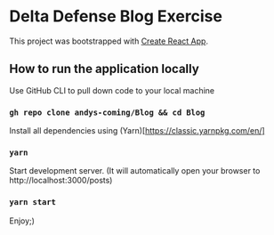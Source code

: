 # Delta Defense Blog Exercise

This project was bootstrapped with [Create React App](https://github.com/facebook/create-react-app).

## How to run the application locally

Use GitHub CLI to pull down code to your local machine

### `gh repo clone andys-coming/Blog && cd Blog`

Install all dependencies using (Yarn)[https://classic.yarnpkg.com/en/]

### `yarn`

Start development server. (It will automatically open your browser to http://localhost:3000/posts)

### `yarn start`

Enjoy;)
